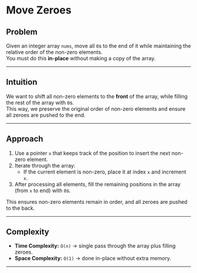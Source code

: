 # Move Zeroes

## Problem
Given an integer array `nums`, move all `0`s to the end of it while maintaining the relative order of the non-zero elements.  
You must do this **in-place** without making a copy of the array.

---

## Intuition
We want to shift all non-zero elements to the **front** of the array, while filling the rest of the array with `0`s.  
This way, we preserve the original order of non-zero elements and ensure all zeroes are pushed to the end.

---

## Approach
1. Use a pointer `x` that keeps track of the position to insert the next non-zero element.  
2. Iterate through the array:
   - If the current element is non-zero, place it at index `x` and increment `x`.  
3. After processing all elements, fill the remaining positions in the array (from `x` to end) with `0`s.  

This ensures non-zero elements remain in order, and all zeroes are pushed to the back.

---

## Complexity
- **Time Complexity:** `O(n)` → single pass through the array plus filling zeroes.  
- **Space Complexity:** `O(1)` → done in-place without extra memory.  

---

